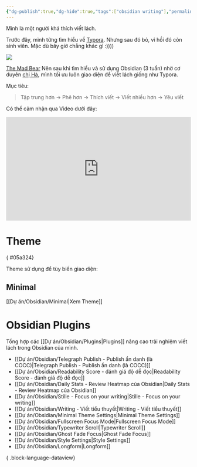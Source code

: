 ```yaml
---
{"dg-publish":true,"dg-hide":true,"tags":["obsidian writing"],"permalink":"/du-an/obsidian/danh-cho-writers/","hide":true,"dgPassFrontmatter":true}
---
```


Mình là một người khá thích viết lách.

Trước đây, mình từng tìm hiểu về [Typora](https://typora.io/). Nhưng sau đó bỏ, vì hồi đó còn sinh viên. Mặc dù bây giờ chẳng khác gì :))))

![](https://i.imgur.com/u7GCGKi.png)

[The Mad Bear](https://themadbear.com/du-an/obsidian/danh-cho-writers/)
Nên sau khi tìm hiểu và sử dụng Obsidian (3 tuần) nhờ cơ duyên [chị Hà](https://www.facebook.com/hahtd3), mình tối ưu luôn giao diện để viết lách giống như Typora.

Mục tiêu:

> Tập trung hơn → Phê hơn → Thích viết → Viết nhiều hơn → Yêu viết

Có thể cảm nhận qua Video dưới đây:

<div style="position: relative; padding-bottom: 56.25%; height: 0; overflow: hidden;">
  <iframe 
    src="https://www.youtube.com/embed/0Qjp7x9MAXs" 
    title="YouTube video player" 
    frameborder="0" 
    allow="accelerometer; autoplay; clipboard-write; encrypted-media; gyroscope; picture-in-picture; web-share" 
    allowfullscreen 
    style="position: absolute; top: 0; left: 0; width: 100%; height: 100%;"
  ></iframe>
</div>


# Theme
{ #05a324}


Theme sử dụng để tùy biến giao diện:

## Minimal
[[Dự án/Obsidian/Minimal\|Xem Theme]]

# Obsidian Plugins

Tổng hợp các [[Dự án/Obsidian/Plugins\|Plugins]] nâng cao trải nghiệm viết lách trong Obsidian của mình.

- [[Dự án/Obsidian/Telegraph Publish - Publish ẩn danh (là COCC)\|Telegraph Publish - Publish ẩn danh (là COCC)]]
- [[Dự án/Obsidian/Readability Score - đánh giá độ dễ đọc\|Readability Score - đánh giá độ dễ đọc]]
- [[Dự án/Obsidian/Daily Stats - Review Heatmap của Obsidian\|Daily Stats - Review Heatmap của Obsidian]]
- [[Dự án/Obsidian/Stille - Focus on your writing\|Stille - Focus on your writing]]
- [[Dự án/Obsidian/Writing - Viết tiểu thuyết\|Writing - Viết tiểu thuyết]]
- [[Dự án/Obsidian/Minimal Theme Settings\|Minimal Theme Settings]]
- [[Dự án/Obsidian/Fullscreen Focus Mode\|Fullscreen Focus Mode]]
- [[Dự án/Obsidian/Typewriter Scroll\|Typewriter Scroll]]
- [[Dự án/Obsidian/Ghost Fade Focus\|Ghost Fade Focus]]
- [[Dự án/Obsidian/Style Settings\|Style Settings]]
- [[Dự án/Obsidian/Longform\|Longform]]

{ .block-language-dataview}



